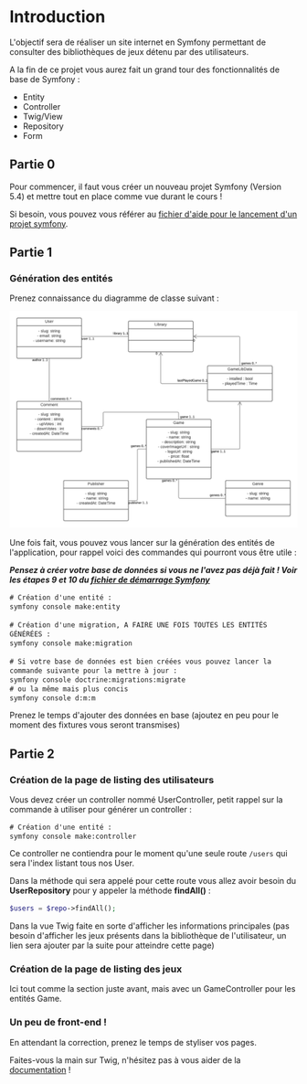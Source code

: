 # Introduction

L'objectif sera de réaliser un site internet en Symfony permettant de consulter des bibliothèques de jeux détenu par des utilisateurs.

A la fin de ce projet vous aurez fait un grand tour des fonctionnalités de base de Symfony :

- Entity
- Controller
- Twig/View
- Repository
- Form

## Partie 0

Pour commencer, il faut vous créer un nouveau projet Symfony (Version 5.4) et mettre tout en place comme vue durant le cours !

Si besoin, vous pouvez vous référer au [fichier d'aide pour le lancement d'un projet symfony](./aides/demarrage-symfony.md).

## Partie 1

### Génération des entités

Prenez connaissance du diagramme de classe suivant :

![](./classes-diagram.png)

Une fois fait, vous pouvez vous lancer sur la génération des entités de l'application, pour rappel voici des commandes qui pourront vous être utile :

***Pensez à créer votre base de données si vous ne l'avez pas déjà fait ! Voir les étapes 9 et 10 du [fichier de démarrage Symfony](./aides/demarrage-symfony.md)***

```shell
# Création d'une entité :
symfony console make:entity

# Création d'une migration, A FAIRE UNE FOIS TOUTES LES ENTITÉS GÉNÉRÉES :
symfony console make:migration

# Si votre base de données est bien créées vous pouvez lancer la commande suivante pour la mettre à jour :
symfony console doctrine:migrations:migrate
# ou la même mais plus concis
symfony console d:m:m
```

Prenez le temps d'ajouter des données en base (ajoutez en peu pour le moment des fixtures vous seront transmises)

## Partie 2

### Création de la page de listing des utilisateurs

Vous devez créer un controller nommé UserController, petit rappel sur la commande à utiliser pour générer un controller :
```shell
# Création d'une entité :
symfony console make:controller
```

Ce controller ne contiendra pour le moment qu'une seule route `/users` qui sera l'index listant tous nos User.

Dans la méthode qui sera appelé pour cette route vous allez avoir besoin du **UserRepository** pour y appeler la méthode **findAll()** :

```php
$users = $repo->findAll();
```

Dans la vue Twig faite en sorte d'afficher les informations principales (pas besoin d'afficher les jeux présents dans la bibliothèque de l'utilisateur, un lien sera ajouter par la suite pour atteindre cette page)

### Création de la page de listing des jeux

Ici tout comme la section juste avant, mais avec un GameController pour les entités Game.

### Un peu de front-end !

En attendant la correction, prenez le temps de styliser vos pages.

Faites-vous la main sur Twig, n'hésitez pas à vous aider de la [documentation](https://twig.symfony.com/doc/3.x/) ! 



